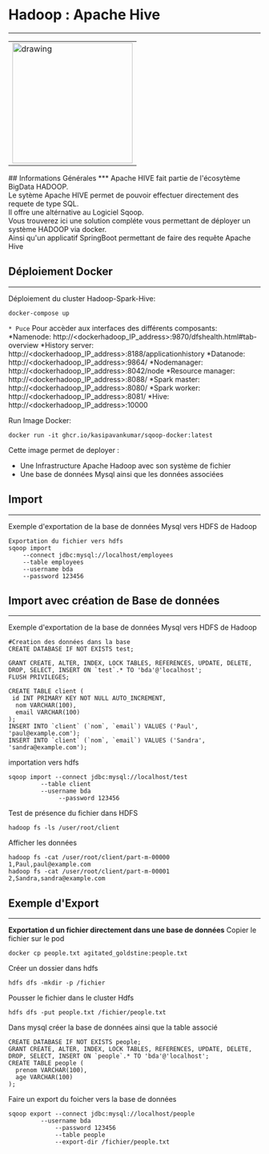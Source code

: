 ﻿## <h1>Hadoop : Apache Hive</h1>
***
<table><tr>
  <td><img src="https://github.com/user-attachments/assets/d4bcd836-0a1f-48e7-b971-3c7afdc02335" alt="drawing" height="240px"/></td>
</tr></table>
## Informations Générales
***
Apache HIVE fait partie de l'écosytème BigData HADOOP.<br/>
Le sytème Apache HIVE permet de pouvoir effectuer directement des requete de type SQL.<br/>
Il offre une altérnative au Logiciel Sqoop.<br/>
Vous trouverez ici une solution compléte vous permettant de déployer un système HADOOP via docker.<br/>
Ainsi qu'un applicatif SpringBoot permettant de faire des requête Apache Hive

## Déploiement Docker
***
Déploiement du cluster Hadoop-Spark-Hive:<br/>
```
docker-compose up
```
`* Puce`
Pour accèder aux interfaces des différents composants:<br>
*Namenode: http://<dockerhadoop_IP_address>:9870/dfshealth.html#tab-overview
*History server: http://<dockerhadoop_IP_address>:8188/applicationhistory
*Datanode: http://<dockerhadoop_IP_address>:9864/
*Nodemanager: http://<dockerhadoop_IP_address>:8042/node
*Resource manager: http://<dockerhadoop_IP_address>:8088/
*Spark master: http://<dockerhadoop_IP_address>:8080/
*Spark worker: http://<dockerhadoop_IP_address>:8081/
*Hive: http://<dockerhadoop_IP_address>:10000








Run Image Docker:<br/>
```
docker run -it ghcr.io/kasipavankumar/sqoop-docker:latest
```
Cette image permet de deployer :
* Une Infrastructure Apache Hadoop avec son système de fichier
* Une base de données Mysql ainsi que les données associées

## Import
***
Exemple d'exportation de la base de données Mysql vers HDFS de Hadoop
```
Exportation du fichier vers hdfs
sqoop import 
    --connect jdbc:mysql://localhost/employees 
    --table employees 
    --username bda 
    --password 123456
```
## Import avec création de Base de données
***
Exemple d'exportation de la base de données Mysql vers HDFS de Hadoop
```
#Creation des données dans la base
CREATE DATABASE IF NOT EXISTS test;

GRANT CREATE, ALTER, INDEX, LOCK TABLES, REFERENCES, UPDATE, DELETE, DROP, SELECT, INSERT ON `test`.* TO 'bda'@'localhost';
FLUSH PRIVILEGES;

CREATE TABLE client (
 id INT PRIMARY KEY NOT NULL AUTO_INCREMENT,
  nom VARCHAR(100),
  email VARCHAR(100)
);
INSERT INTO `client` (`nom`, `email`) VALUES ('Paul', 'paul@example.com');
INSERT INTO `client` (`nom`, `email`) VALUES ('Sandra', 'sandra@example.com');
```
importation vers hdfs
```
sqoop import --connect jdbc:mysql://localhost/test
	     --table client
	     --username bda
              --password 123456
```
Test de présence du fichier dans HDFS
```
hadoop fs -ls /user/root/client
```
Afficher les données
```
hadoop fs -cat /user/root/client/part-m-00000
1,Paul,paul@example.com
hadoop fs -cat /user/root/client/part-m-00001
2,Sandra,sandra@example.com
```
## Exemple d'Export
***
**Exportation d un fichier directement dans une base de données**
Copier le fichier sur le pod
```
docker cp people.txt agitated_goldstine:people.txt
```
Créer un dossier dans hdfs
```
hdfs dfs -mkdir -p /fichier
```
Pousser le fichier dans le cluster Hdfs
```
hdfs dfs -put people.txt /fichier/people.txt
```
Dans mysql créer la base de données ainsi que la table associé
```
CREATE DATABASE IF NOT EXISTS people;
GRANT CREATE, ALTER, INDEX, LOCK TABLES, REFERENCES, UPDATE, DELETE, DROP, SELECT, INSERT ON `people`.* TO 'bda'@'localhost';
CREATE TABLE people (
  prenom VARCHAR(100),
  age VARCHAR(100)
);
```
Faire un export du foicher vers la base de données
```
sqoop export --connect jdbc:mysql://localhost/people
	     --username bda
             --password 123456
             --table people
             --export-dir /fichier/people.txt
```
